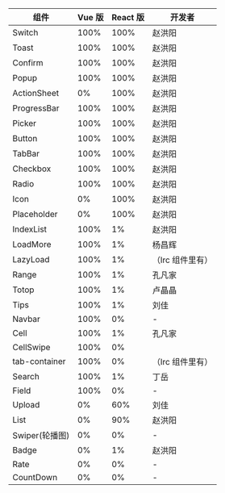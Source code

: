 | 组件            | Vue 版 | React 版 | 开发者           |
| -------------- | ------ | -------- | ---------------- |
| Switch         | 100%   | 100%     | 赵洪阳           |
| Toast          | 100%   | 100%     | 赵洪阳           |
| Confirm        | 100%   | 100%     | 赵洪阳           |
| Popup          | 100%   | 100%     | 赵洪阳           |
| ActionSheet    | 0%     | 100%     | 赵洪阳           |
| ProgressBar    | 100%   | 100%     | 赵洪阳           |
| Picker         | 100%   | 100%     | 赵洪阳           |
| Button         | 100%   | 100%     | 赵洪阳           |
| TabBar         | 100%   | 100%     | 赵洪阳           |
| Checkbox       | 100%   | 100%     | 赵洪阳           |
| Radio          | 100%   | 100%     | 赵洪阳           |
| Icon           | 0%     | 100%     | 赵洪阳           |
| Placeholder    | 0%     | 100%     | 赵洪阳           |
| IndexList      | 100%   | 1%       | 赵洪阳           |
| LoadMore       | 100%   | 1%       | 杨昌辉           |
| LazyLoad       | 100%   | 1%       | （lrc 组件里有） |
| Range          | 100%   | 1%       | 孔凡家           |
| Totop          | 100%   | 1%       | 卢晶晶           |
| Tips           | 100%   | 1%       | 刘佳             |
| Navbar         | 100%   | 0%       | -                |
| Cell           | 100%   | 1%       | 孔凡家           |
| CellSwipe      | 100%   | 0%       |
| tab-container  | 100%   | 0%       | （lrc 组件里有） |
| Search         | 100%   | 1%       | 丁岳             |
| Field          | 100%   | 0%       | -                |
| Upload         | 0%     | 60%      | 刘佳             |
| List           | 0%     | 90%      | 赵洪阳           |
| Swiper(轮播图)  | 0%     | 0%       | -                |
| Badge          | 0%     | 1%       | 赵洪阳           |
| Rate           | 0%     | 0%       | -                |
| CountDown      | 0%     | 0%       | -                |
